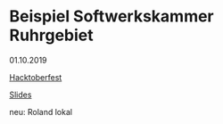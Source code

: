 # Beispiel Softwerkskammer Ruhrgebiet
01.10.2019

[Hacktoberfest](https://hacktoberfest.digitalocean.com/)

[Slides](https://slides.com/kikkirej/gitswk/)

neu: Roland lokal
